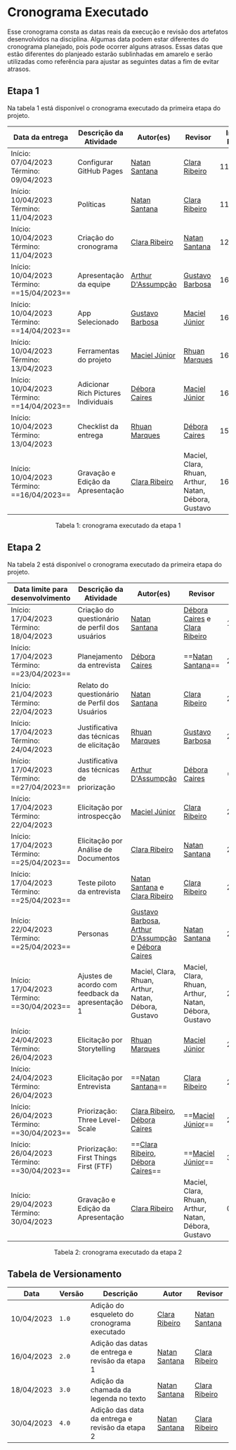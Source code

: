# Cronograma Executado

Esse cronograma consta as datas reais da execução e revisão dos artefatos desenvolvidos na disciplina. Algumas data podem estar diferentes do cronograma planejado, pois pode ocorrer alguns atrasos. Essas datas que estão diferentes do planjeado estarão sublinhadas em amarelo e serão utilizadas como referência para ajustar as seguintes datas a fim de evitar atrasos.

## Etapa 1

Na tabela 1 está disponível o cronograma executado da primeira etapa do projeto.

Data da entrega | Descrição da Atividade | Autor(es) | Revisor | Início da Revisão | Término da Revisão
--------- | ----------------- | -------------- | ---------- | ------------- | -------------
 Início: 07/04/2023 Término: 09/04/2023 | Configurar GitHub Pages | [Natan Santana](https://github.com/Neitan2001) | [Clara Ribeiro](https://github.com/clara-ribeiro) | 11/04/2023 | 11/04/2023 |
 Início: 10/04/2023 Término: 11/04/2023 | Políticas | [Natan Santana](https://github.com/Neitan2001) | [Clara Ribeiro](https://github.com/clara-ribeiro) | 11/04/2023 | 11/04/2023 |
 Início: 10/04/2023 Término: 11/04/2023 | Criação do cronograma | [Clara Ribeiro](https://github.com/clara-ribeiro) | [Natan Santana](https://github.com/Neitan2001) | 12/04/2023 | 12/04/2023 |
 Início: 10/04/2023 Término: ==15/04/2023==| Apresentação da equipe | [Arthur D'Assumpção](https://github.com/ArtAssLou) | [Gustavo Barbosa](https://github.com/brbsg) | 16/04/2023 | ==16/04/2023== |
 Início: 10/04/2023 Término: ==14/04/2023==| App Selecionado | [Gustavo Barbosa](https://github.com/brbsg) | [Maciel Júnior](https://github.com/macieljuniormax) | 16/04/2023 | ==16/04/2023== |
 Início: 10/04/2023 Término: 13/04/2023 | Ferramentas do projeto | [Maciel Júnior](https://github.com/macieljuniormax) | [Rhuan Marques](https://github.com/RhuanMr) |  16/04/2023 | ==16/04/2023== |
 Início: 10/04/2023 Término: ==14/04/2023== | Adicionar Rich Pictures Individuais | [Débora Caires](https://github.com/deboracaires) | [Maciel Júnior](https://github.com/macieljuniormax) | 16/04/2023 | ==16/04/2023== |
 Início: 10/04/2023 Término: 13/04/2023 | Checklist da entrega | [Rhuan Marques](https://github.com/RhuanMr) | [Débora Caires](https://github.com/deboracaires) | 15/04/2023 | ==15/04/2023== |
 Início: 10/04/2023 Término: ==16/04/2023== | Gravação e Edição da Apresentação | [Clara Ribeiro](https://github.com/clara-ribeiro) | Maciel, Clara, Rhuan, Arthur, Natan, Débora, Gustavo | 16/04/2023 | 16/04/2023 |

<div style="text-align: center">
<p>Tabela 1: cronograma executado da etapa 1</p>
</div>

## Etapa 2

Na tabela 2 está disponível o cronograma executado da primeira etapa do projeto.

Data limite para desenvolvimento | Descrição da Atividade | Autor(es) | Revisor | Início da revisão | Término da revisão
--------- | ----------------- | -------------- | ---------- | ------------- | --------------------
Início: 17/04/2023 Término: 18/04/2023 | Criação do questionário de perfil dos usuários | [Natan Santana](https://github.com/Neitan2001) | [Débora Caires](https://github.com/deboracaires) e [Clara Ribeiro](https://github.com/clara-ribeiro) | 19/04/2023 | 19/04/2023
Início: 17/04/2023 Término: ==23/04/2023== | Planejamento da entrevista | [Débora Caires](https://github.com/deboracaires) | ==[Natan Santana](https://github.com/Neitan2001)== | 23/04/2023 | 24/04/2023
Início: 21/04/2023 Término: 22/04/2023 | Relato do questionário de Perfil dos Usuários | [Natan Santana](https://github.com/Neitan2001) | [Clara Ribeiro](https://github.com/clara-ribeiro)| 23/04/2022 | 24/04/2022
Início: 17/04/2023 Término: 24/04/2023 | Justificativa das técnicas de elicitação | [Rhuan Marques](https://github.com/RhuanMr) | [Gustavo Barbosa](https://github.com/brbsg) | 25/04/2023 | 26/04/2023
Início: 17/04/2023 Término: ==27/04/2023== | Justificativa das técnicas de priorização | [Arthur D'Assumpção](https://github.com/ArtAssLou) | [Débora Caires](https://github.com/deboracaires) | ==30/04/2023== | ==30/04/2023==
Início: 17/04/2023 Término: 22/04/2023 | Elicitação por introspecção | [Maciel Júnior](https://github.com/macieljuniormax) | [Clara Ribeiro](https://github.com/clara-ribeiro) | 25/04/2023 | ==26/04/2023==
Início: 17/04/2023 Término: ==25/04/2023== | Elicitação por Análise de Documentos | [Clara Ribeiro](https://github.com/clara-ribeiro) | [Natan Santana](https://github.com/Neitan2001)| 25/04/2023 | ==26/04/2023==
Início: 17/04/2023 Término: ==25/04/2023== | Teste piloto da entrevista | [Natan Santana](https://github.com/Neitan2001) e [Clara Ribeiro](https://github.com/clara-ribeiro) | [Clara Ribeiro](https://github.com/clara-ribeiro) | 25/04/2023 | 25/04/2023 
Início: 22/04/2023 Término: ==25/04/2023== | Personas | [Gustavo Barbosa](https://github.com/brbsg), [Arthur D'Assumpção](https://github.com/ArtAssLou) e [Débora Caires](https://github.com/deboracaires) | [Natan Santana](https://github.com/Neitan2001) | 25/04/2023 | 25/04/2023
Início: 17/04/2023 Término: ==30/04/2023== | Ajustes de acordo com feedback da apresentação 1 | Maciel, Clara, Rhuan, Arthur, Natan, Débora, Gustavo | Maciel, Clara, Rhuan, Arthur, Natan, Débora, Gustavo | 26/04/2023 | ==30/04/2023==
Início: 24/04/2023 Término: 26/04/2023 | Elicitação por Storytelling | [Rhuan Marques](https://github.com/RhuanMr) | [Maciel Júnior](https://github.com/macieljuniormax) | 28/04/2023 | 28/04/2023
Início: 24/04/2023 Término: 26/04/2023 | Elicitação por Entrevista | ==[Natan Santana](https://github.com/Neitan2001)== | [Clara Ribeiro](https://github.com/clara-ribeiro) | 26/04/2023 | 26/04/2023
Início: 26/04/2023 Término: ==30/04/2023== | Priorização: Three Level-Scale | [Clara Ribeiro](https://github.com/clara-ribeiro), [Débora Caires](https://github.com/deboracaires) | ==[Maciel Júnior](https://github.com/macieljuniormax)== | 29/04/2023 | 29/04/2023
Início: 26/04/2023 Término: ==30/04/2023== | Priorização: First Things First (FTF) | ==[Clara Ribeiro](https://github.com/clara-ribeiro), [Débora Caires](https://github.com/deboracaires)== | ==[Maciel Júnior](https://github.com/macieljuniormax)== | 30/04/2023 | ==30/04/2023==
Início: 29/04/2023 Término: 30/04/2023 | Gravação e Edição da Apresentação | [Clara Ribeiro](https://github.com/clara-ribeiro) | Maciel, Clara, Rhuan, Arthur, Natan, Débora, Gustavo | 01/04/2023 | 01/04/2023

<div style="text-align: center">
<p>Tabela 2: cronograma executado da etapa 2</p>
</div>

## Tabela de Versionamento

| Data | Versão | Descrição | Autor | Revisor |
| ---- | ------ | --------- | ----- | ------- |
| 10/04/2023 | `1.0`  | Adição do esqueleto do cronograma executado | [Clara Ribeiro](https://github.com/clara-ribeiro) | [Natan Santana](https://github.com/Neitan2001)
| 16/04/2023 | `2.0`  | Adição das datas de entrega e revisão da etapa 1 | [Natan Santana](https://github.com/Neitan2001) | [Clara Ribeiro](https://github.com/clara-ribeiro)
| 18/04/2023 | `3.0`  | Adição da chamada da legenda no texto | [Natan Santana](https://github.com/Neitan2001) | [Clara Ribeiro](https://github.com/clara-ribeiro) 
| 30/04/2023 | `4.0`  | Adição das data da entrega e revisão da etapa 2 | [Natan Santana](https://github.com/Neitan2001) | [Clara Ribeiro](https://github.com/clara-ribeiro) 